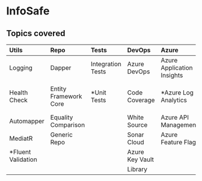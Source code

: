 # InfoSafe

## Topics covered

|  **Utils**                  |  **Repo**                   |  **Tests**               |  **DevOps**               |  **Azure**                   |  **Bus**                  |
|  :---                       |  :---                       |  :---                    |  :---                     |  :---                        |  :---                     |
|  Logging                    |  Dapper                     |  Integration Tests       |  Azure DevOps             |  Azure Application Insights  |  - [ ] RabbitMQ           |
|  Health Check               |  Entity Framework Core      |  *Unit Tests             |  Code Coverage            |  *Azure Log Analytics        |  - [ ] Azure Service Bus  |
|  Automapper                 |  Equality Comparison        |                          |  White Source             |  Azure API Management        |                           |
|  MediatR                    |  Generic Repo               |                          |  Sonar Cloud              |  Azure Feature Flag          |                           |
|  *Fluent Validation         |                             |                          |  Azure Key Vault          |                              |                           |
|                             |                             |                          |  Library                  |                              |                           |
